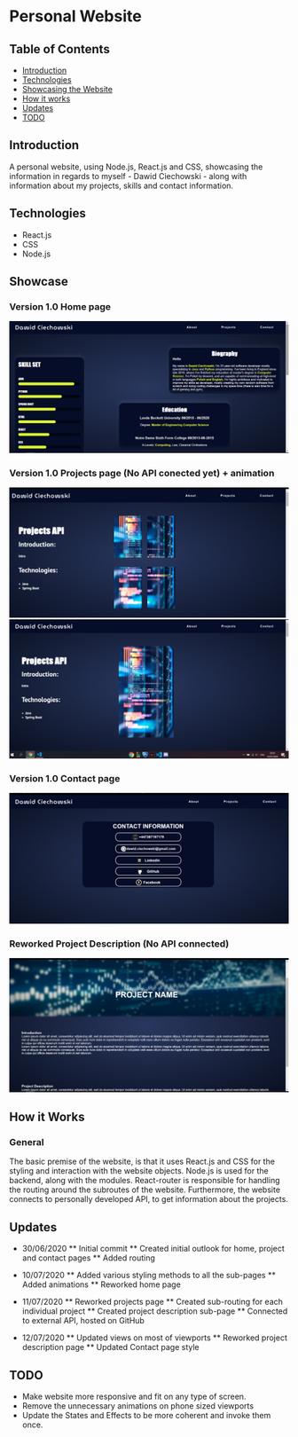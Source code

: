 # Personal Website

## Table of Contents

- [ Introduction ](#intro)
- [ Technologies ](#tech)
- [ Showcasing the Website ](#showcase)
- [ How it works ](#about)
- [ Updates ](#updates)
- [ TODO ](#todo)


<a name="intro"></a>
## Introduction

A personal website, using Node.js, React.js and CSS, showcasing the information in regards to myself - Dawid Ciechowski - along
with information about my projects, skills and contact information. 


<a name="tech"></a>
## Technologies

- React.js
- CSS
- Node.js


<a name="showcase"></a>
## Showcase

### Version 1.0 Home page

![alt text](https://github.com/DawidCiechowski/Wizytowka/blob/master/imgs/2020-07-12%20(5).png)

### Version 1.0 Projects page (No API conected yet) + animation

![alt text](https://github.com/DawidCiechowski/Wizytowka/blob/master/imgs/2020-07-12%20(6).png)
![alt text](https://github.com/DawidCiechowski/Wizytowka/blob/master/imgs/2020-07-12%20(7).png)

### Version 1.0 Contact page

![alt text](https://github.com/DawidCiechowski/Wizytowka/blob/master/imgs/2020-07-12%20(8).png)

### Reworked Project Description (No API connected)

![alt text](https://github.com/DawidCiechowski/Wizytowka/blob/master/imgs/2020-07-13%20(2).png)

<a name="about"></a>
## How it Works

### General

The basic premise of the website, is that it uses React.js and CSS for the styling and interaction with the website objects. 
Node.js is used for the backend, along with the modules. React-router is responsible for handling the routing around the 
subroutes of the website. Furthermore, the website connects to personally developed API, to get information about the projects. 

<a name="updates"></a>
## Updates

* 30/06/2020
    ** Initial commit
    ** Created initial outlook for home, project and contact pages
    ** Added routing

* 10/07/2020
    ** Added various styling methods to all the sub-pages
    ** Added animations
    ** Reworked home page

* 11/07/2020
    ** Reworked projects page
    ** Created sub-routing for each individual project
    ** Created project description sub-page
    ** Connected to external API, hosted on GitHub

* 12/07/2020
    ** Updated views on most of viewports
    ** Reworked project description page
    ** Updated Contact page style

<a name="todo"><a>
## TODO

- Make website more responsive and fit on any type of screen.
- Remove the unnecessary animations on phone sized viewports
- Update the States and Effects to be more coherent and invoke them once. 